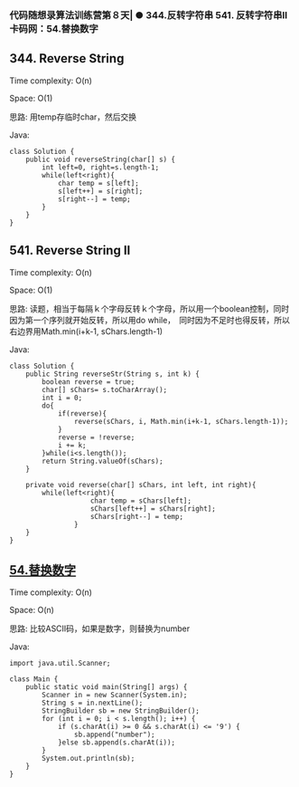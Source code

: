 ### 代码随想录算法训练营第８天| ●  344.反转字符串 541. 反转字符串II 卡码网：54.替换数字

##  344. Reverse String

Time complexity: O(n)

Space: O(1)

思路: 用temp存临时char，然后交换
    

Java:
```
class Solution {
    public void reverseString(char[] s) {
        int left=0, right=s.length-1;
        while(left<right){
            char temp = s[left];
            s[left++] = s[right];
            s[right--] = temp;
        }
    }
}
```


## 541. Reverse String II

Time complexity: O(n)

Space: O(1)

思路: 读题，相当于每隔ｋ个字母反转ｋ个字母，所以用一个boolean控制，同时因为第一个序列就开始反转，所以用do while，　同时因为不足时也得反转，所以右边界用Math.min(i+k-1, sChars.length-1)

Java:
```
class Solution {
    public String reverseStr(String s, int k) {
        boolean reverse = true;
        char[] sChars= s.toCharArray();
        int i = 0;
        do{
            if(reverse){
                reverse(sChars, i, Math.min(i+k-1, sChars.length-1));
            }
            reverse = !reverse;
            i += k;
        }while(i<s.length());
        return String.valueOf(sChars);
    }

    private void reverse(char[] sChars, int left, int right){
        while(left<right){
                    char temp = sChars[left];
                    sChars[left++] = sChars[right];
                    sChars[right--] = temp;
                }
    }
}
```

## [54.替换数字](https://programmercarl.com/kama54.%E6%9B%BF%E6%8D%A2%E6%95%B0%E5%AD%97.html)

Time complexity: O(n)

Space: O(n)

思路: 比较ASCII码，如果是数字，则替换为number

Java:
```
import java.util.Scanner;

class Main {
    public static void main(String[] args) {
        Scanner in = new Scanner(System.in);
        String s = in.nextLine();
        StringBuilder sb = new StringBuilder();
        for (int i = 0; i < s.length(); i++) {
            if (s.charAt(i) >= 0 && s.charAt(i) <= '9') {
                sb.append("number");
            }else sb.append(s.charAt(i));
        }
        System.out.println(sb);
    }
}
```

